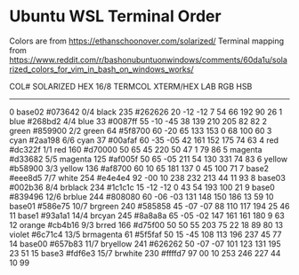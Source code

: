 Ubuntu WSL Terminal Order
=========================

Colors are from <https://ethanschoonover.com/solarized/>
Terminal mapping from <https://www.reddit.com/r/bashonubuntuonwindows/comments/60da1u/solarized_colors_for_vim_in_bash_on_windows_works/>

COL# SOLARIZED HEX     16/8 TERMCOL  XTERM/HEX   L*A*B      RGB         HSB
---- --------- ------- ---- -------  ----------- ---------- ----------- -----------
   0 base02    #073642  0/4 black    235 #262626 20 -12 -12   7  54  66 192  90  26
   1 blue      #268bd2  4/4 blue      33 #0087ff 55 -10 -45  38 139 210 205  82  82
   2 green     #859900  2/2 green     64 #5f8700 60 -20  65 133 153   0  68 100  60
   3 cyan      #2aa198  6/6 cyan      37 #00afaf 60 -35 -05  42 161 152 175  74  63
   4 red       #dc322f  1/1 red      160 #d70000 50  65  45 220  50  47   1  79  86
   5 magenta   #d33682  5/5 magenta  125 #af005f 50  65 -05 211  54 130 331  74  83
   6 yellow    #b58900  3/3 yellow   136 #af8700 60  10  65 181 137   0  45 100  71
   7 base2     #eee8d5  7/7 white    254 #e4e4e4 92 -00  10 238 232 213  44  11  93
   8 base03    #002b36  8/4 brblack  234 #1c1c1c 15 -12 -12   0  43  54 193 100  21
   9 base0     #839496 12/6 brblue   244 #808080 60 -06 -03 131 148 150 186  13  59
  10 base01    #586e75 10/7 brgreen  240 #585858 45 -07 -07  88 110 117 194  25  46
  11 base1     #93a1a1 14/4 brcyan   245 #8a8a8a 65 -05 -02 147 161 161 180   9  63
  12 orange    #cb4b16  9/3 brred    166 #d75f00 50  50  55 203  75  22  18  89  80
  13 violet    #6c71c4 13/5 brmagenta 61 #5f5faf 50  15 -45 108 113 196 237  45  77
  14 base00    #657b83 11/7 bryellow 241 #626262 50 -07 -07 101 123 131 195  23  51
  15 base3     #fdf6e3 15/7 brwhite  230 #ffffd7 97  00  10 253 246 227  44  10  99
